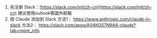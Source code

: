 1. 先注册 Slack：[https://slack.com/intl/zh-cn](https://slack.com/intl/zh-cn)  建议使用outlook等国外邮箱 
2. 把 Claude 添加到 Slack
	方法1： https://www.anthropic.com/claude-in-slack
	方法2： https://slack.com/apps/A04KGS7N9A8-claude?tab=more_info